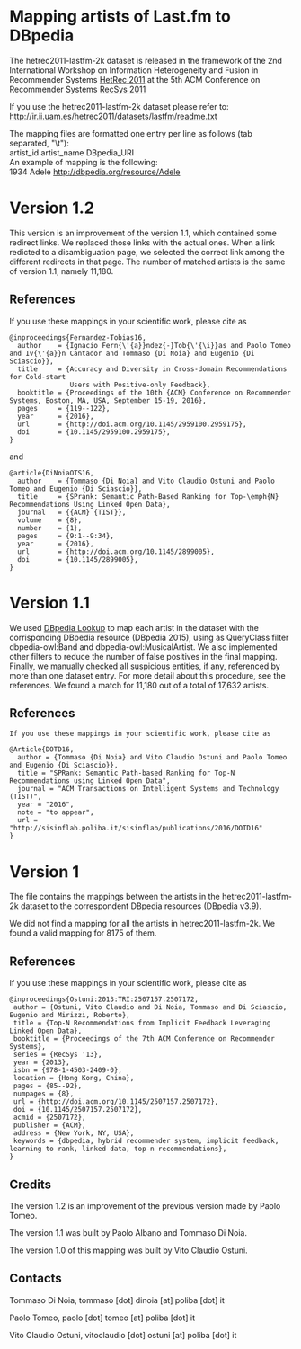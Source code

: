 Mapping artists of Last.fm to DBpedia
=======================
The hetrec2011-lastfm-2k dataset is released in the framework of the 2nd International Workshop on Information Heterogeneity and Fusion in Recommender Systems [HetRec 2011](http://ir.ii.uam.es/hetrec2011)
at the 5th ACM Conference on Recommender Systems [RecSys 2011](http://recsys.acm.org/2011) 

If you use the hetrec2011-lastfm-2k dataset please refer to:  
   http://ir.ii.uam.es/hetrec2011/datasets/lastfm/readme.txt  

The mapping files are formatted one entry per line as follows (tab separated, "\t"):  
artist_id	artist_name	DBpedia_URI  
An example of mapping is the following:  
1934	Adele	http://dbpedia.org/resource/Adele  

Version 1.2
=======================
This version is an improvement of the version 1.1, which contained some redirect links. 
We replaced those links with the actual ones. When a link redicted to a disambiguation page, we selected the correct link among the different redirects in that page.
The number of matched artists is the same of version 1.1, namely 11,180.

References
----------
If you use these mappings in your scientific work, please cite as  

~~~
@inproceedings{Fernandez-Tobias16,
  author    = {Ignacio Fern{\'{a}}ndez{-}Tob{\'{\i}}as and Paolo Tomeo and Iv{\'{a}}n Cantador and Tommaso {Di Noia} and Eugenio {Di Sciascio}},
  title     = {Accuracy and Diversity in Cross-domain Recommendations for Cold-start
               Users with Positive-only Feedback},
  booktitle = {Proceedings of the 10th {ACM} Conference on Recommender Systems, Boston, MA, USA, September 15-19, 2016},
  pages     = {119--122},
  year      = {2016},
  url       = {http://doi.acm.org/10.1145/2959100.2959175},
  doi       = {10.1145/2959100.2959175},
}
~~~
and
~~~
@article{DiNoiaOTS16,
  author    = {Tommaso {Di Noia} and Vito Claudio Ostuni and Paolo Tomeo and Eugenio {Di Sciascio}},
  title     = {SPrank: Semantic Path-Based Ranking for Top-\emph{N} Recommendations Using Linked Open Data},
  journal   = {{ACM} {TIST}},
  volume    = {8},
  number    = {1},
  pages     = {9:1--9:34},
  year      = {2016},
  url       = {http://doi.acm.org/10.1145/2899005},
  doi       = {10.1145/2899005},
}
~~~


Version 1.1
=======================

We used [DBpedia Lookup](https://github.com/dbpedia/lookup) to map each artist in the dataset with the corrisponding DBpedia resource (DBpedia 2015), using as QueryClass filter dbpedia-owl:Band and dbpedia-owl:MusicalArtist. We also implemented other filters to reduce the number of false positives in the final mapping. Finally, we manually checked all suspicious entities, if any, referenced by more than one dataset entry. For more detail about this procedure, see the references.
We found a match for 11,180 out of a total of 17,632 artists.


References
----------
   
    If you use these mappings in your scientific work, please cite as  
~~~
@Article{DOTD16, 
  author = {Tommaso {Di Noia} and Vito Claudio Ostuni and Paolo Tomeo and Eugenio {Di Sciascio}}, 
  title = "SPRank: Semantic Path-based Ranking for Top-N Recommendations using Linked Open Data", 
  journal = "ACM Transactions on Intelligent Systems and Technology (TIST)", 
  year = "2016", 
  note = "to appear", 
  url = "http://sisinflab.poliba.it/sisinflab/publications/2016/DOTD16" 
}
~~~
   

Version 1
=======================

The file contains the mappings between the artists in the hetrec2011-lastfm-2k dataset to the correspondent DBpedia resources (DBpedia v3.9). 

We did not find a mapping for all the artists in hetrec2011-lastfm-2k. We found a valid mapping for 8175 of them.  


References
----------
   
If you use these mappings in your scientific work, please cite as  

~~~
@inproceedings{Ostuni:2013:TRI:2507157.2507172,
 author = {Ostuni, Vito Claudio and Di Noia, Tommaso and Di Sciascio, Eugenio and Mirizzi, Roberto},
 title = {Top-N Recommendations from Implicit Feedback Leveraging Linked Open Data},
 booktitle = {Proceedings of the 7th ACM Conference on Recommender Systems},
 series = {RecSys '13},
 year = {2013},
 isbn = {978-1-4503-2409-0},
 location = {Hong Kong, China},
 pages = {85--92},
 numpages = {8},
 url = {http://doi.acm.org/10.1145/2507157.2507172},
 doi = {10.1145/2507157.2507172},
 acmid = {2507172},
 publisher = {ACM},
 address = {New York, NY, USA},
 keywords = {dbpedia, hybrid recommender system, implicit feedback, learning to rank, linked data, top-n recommendations},
}
~~~

Credits
-------
   
   The version 1.2 is an improvement of the previous version made by Paolo Tomeo.
   
   The version 1.1 was built by Paolo Albano and Tommaso Di Noia.

   The version 1.0 of this mapping was built by Vito Claudio Ostuni.


Contacts
-------

   Tommaso Di Noia, tommaso [dot] dinoia [at] poliba [dot] it  
   
   Paolo Tomeo, paolo [dot] tomeo [at] poliba [dot] it 
   
   Vito Claudio Ostuni, vitoclaudio [dot] ostuni [at] poliba [dot] it   

